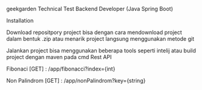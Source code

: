 geekgarden 
Technical Test Backend Developer (Java Spring Boot)

Installation

Download repositpory project bisa dengan cara mendownload project dalam bentuk .zip atau menarik project langsung menggunakan metode git

Jalankan project bisa menggunakan beberapa tools seperti intelij atau build project dengan maven pada cmd
Rest API

Fibonaci [GET] : /app/fibonacci?index={int} 



Non Palindrom [GET] : /app/nonPalindrom?key={string}
